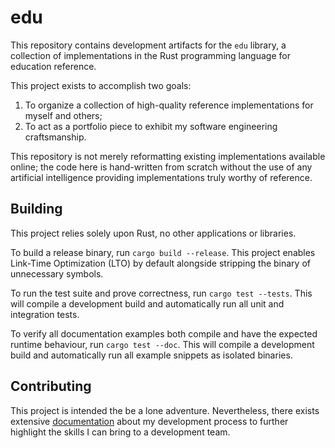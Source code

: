 # edu

This repository contains development artifacts for the `edu` library, a
collection of implementations in the Rust programming language for education
reference.

This project exists to accomplish two goals:

1. To organize a collection of high-quality reference implementations for
   myself and others;
2. To act as a portfolio piece to exhibit my software engineering
   craftsmanship.

This repository is not merely reformatting existing implementations available
online; the code here is hand-written from scratch without the use of any
artificial intelligence providing implementations truly worthy of reference.

## Building

This project relies solely upon Rust, no other applications or libraries.

To build a release binary, run `cargo build --release`. This project enables Link-Time Optimization (LTO) by default alongside stripping the binary of unnecessary symbols.

To run the test suite and prove correctness, run `cargo test --tests`. This
will compile a development build and automatically run all unit and integration
tests.

To verify all documentation examples both compile and have the expected runtime
behaviour, run `cargo test --doc`. This will compile a development build and
automatically run all example snippets as isolated binaries.

## Contributing

This project is intended the be a lone adventure. Nevertheless, there exists
extensive [documentation](CONTRIBUTING.md) about my development process to
further highlight the skills I can bring to a development team.
